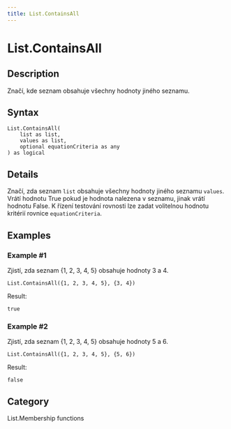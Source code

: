 ```yaml
---
title: List.ContainsAll
---
```


# List.ContainsAll


## Description

Značí, kde seznam obsahuje všechny hodnoty jiného seznamu.


## Syntax

```powerquery
List.ContainsAll(
    list as list,
    values as list,
    optional equationCriteria as any
) as logical
```


## Details

Značí, zda seznam <code>list</code> obsahuje všechny hodnoty jiného seznamu <code>values</code>.    Vrátí hodnotu True pokud je hodnota nalezena v seznamu, jinak vrátí hodnotu False. K řízení testování rovnosti lze zadat volitelnou hodnotu kritérií rovnice <code>equationCriteria</code>. 


## Examples

### Example #1 
Zjistí, zda seznam \{1, 2, 3, 4, 5} obsahuje hodnoty 3 a 4.
```powerquery
List.ContainsAll({1, 2, 3, 4, 5}, {3, 4})
```

Result: 
```powerquery
true
```


### Example #2 
Zjistí, zda seznam \{1, 2, 3, 4, 5} obsahuje hodnoty 5 a 6.
```powerquery
List.ContainsAll({1, 2, 3, 4, 5}, {5, 6})
```

Result: 
```powerquery
false
```




## Category
List.Membership functions
